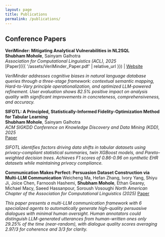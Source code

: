 ```yaml
---
layout: page
title: Publications
permalink: /publications/
---
```


## Conference Papers

**VeriMinder: Mitigating Analytical Vulnerabilities in NL2SQL**  
**Shubham Mohole**, Sainyam Galhotra  
*Association for Computational Linguistics (ACL), 2025*  
[Paper]({{ '/assets/VeriMinder_Paper.pdf' | relative_url }}) | [Website](https://veriminder.ai)

*VeriMinder addresses cognitive biases in natural language database queries through a three-stage framework: contextual semantic mapping, Hard-to-Vary principle operationalization, and optimized LLM-powered refinement. User evaluation shows 82.5% positive impact on analysis quality with significant improvements in concreteness, comprehensiveness, and accuracy.*

**SIFOTL: A Principled, Statistically-Informed Fidelity-Optimization Method for Tabular Learning**  
**Shubham Mohole**, Sainyam Galhotra  
*ACM SIGKDD Conference on Knowledge Discovery and Data Mining (KDD), 2025*  
[Paper](https://kdd2025.kdd.org/wp-content/uploads/2025/07/CameraReady-03.pdf)

*SIFOTL identifies factors driving data shifts in tabular datasets using privacy-compliant statistical summaries, twin XGBoost models, and Pareto-weighted decision trees. Achieves F1 scores of 0.86-0.96 on synthetic EHR datasets while maintaining privacy compliance.*

**Communication Makes Perfect: Persuasion Dataset Construction via Multi-LLM Communication**
Weicheng Ma, Hefan Zhang, Ivory Yang, Shiyu Ji, Joice Chen, Farnoosh Hashemi, **Shubham Mohole**, Ethan Gearey, Michael Macy, Saeed Hassanpour, Soroush Vosoughi
*North American Chapter of the Association for Computational Linguistics (2025)*
[Paper](https://aclanthology.org/2025.naacl-long.203.pdf)

*This paper presents a multi-LLM communication framework with 6 specialized agents to automatically generate high-quality persuasive dialogues with minimal human oversight. Human annotators could distinguish LLM-generated utterances from human-written ones only 29.25% of the time (near-random), with dialogue quality scores averaging 2.97/3 for coherence and 3/3 for clarity.*